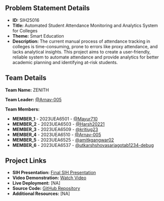 ## Problem Statement Details

- **ID:** SIH25016
- **Title:** Automated Student Attendance Monitoring and Analytics System for Colleges
- **Theme:** Smart Education
- **Description:** The current manual process of attendance tracking in colleges is time-consuming, prone to errors like proxy attendance, and lacks analytical insights. This project aims to create a user-friendly, reliable system to automate attendance and provide analytics for better academic planning and identifying at-risk students.

## Team Details

**Team Name:** ZENITH

**Team Leader:** [@Arnav-005](https://github.com/Arnav-005)

**Team Members:**

- **MEMBER_1** - 2023UEA6501 - [@Mayur710](https://github.com/Mayur710)
- **MEMBER_2** - 2023UEA6503 - [@Harsh20221](https://github.com/Harsh20221)
- **MEMBER_3** - 2023UEA6509 - [@kritiug23](https://github.com/kritiug23)
- **MEMBER_4** - 2023UEA6510 - [@Arnav-005](https://github.com/Arnav-005)
- **MEMBER_5** - 2023UEA6525 - [@amitkgangwar02](https://github.com/amitkgangwar02)
- **MEMBER_6** - 2023UEA6537 - [@utkarshshovasariagotab1234-debug](https://github.com/utkarshshovasariagotab1234-debug)

## Project Links

- **SIH Presentation:** [Final SIH Presentation](https://drive.google.com/file/d/1OeZACbOc8LTh6A1LRw20WN7nfUg1DtJs/view?usp=sharing)
- **Video Demonstration:** [Watch Video](https://youtu.be/2sSvHqPgKWc)
- **Live Deployment:** [NA]
- **Source Code:** [GitHub Repository](https://github.com/Harsh20221/sih_new)
- **Additional Resources:** [NA]

